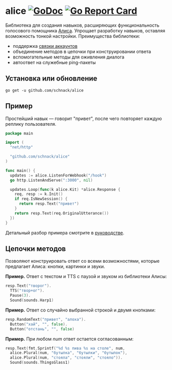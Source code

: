 # alice [![GoDoc](https://godoc.org/github.com/azzzak/alice?status.svg)](https://godoc.org/github.com/azzzak/alice) [![Go Report Card](https://goreportcard.com/badge/github.com/azzzak/alice)](https://goreportcard.com/report/github.com/azzzak/alice)

Библиотека для создания навыков, расширяющих функциональность голосового помощника [Алиса](https://alice.yandex.ru). Упрощает разработку навыков, оставляя возможность тонкой настройки. Преимущества библиотеки:

- поддержка [связки аккаунтов](https://yandex.ru/dev/dialogs/alice/doc/auth/about-account-linking-docpage/)
- объединение методов в цепочки при конструировании ответа
- вспомогательные методы для оживления диалога
- автоответ на служебные ping-пакеты

## Установка или обновление

`go get -u github.com/schnack/alice`

## Пример

Простейший навык — говорит "привет", после чего повторяет каждую реплику пользователя.

```Go
package main

import (
  "net/http"

  "github.com/schnack/alice"
)

func main() {
  updates := alice.ListenForWebhook("/hook")
  go http.ListenAndServe(":3000", nil)

  updates.Loop(func(k alice.Kit) *alice.Response {
    req, resp := k.Init()
    if req.IsNewSession() {
      return resp.Text("привет")
    }
    return resp.Text(req.OriginalUtterance())
  })
}
```

Детальный разбор примера смотрите в [руководстве](manual/README.md).

## Цепочки методов

Позволяют конструировать ответ со всеми возможностями, которые предлагает Алиса: кнопки, картинки и звуки.

**Пример.** Ответ с текстом и TTS с паузой и звуком из библиотеки Алисы:

```Go
resp.Text("творог").
  TTS("твор+ог").
  Pause(3).
  Sound(sounds.Harp1)
```

**Пример.** Ответ со случайно выбранной строкой и двумя кнопками:

```Go
resp.RandomText("привет", "алоха").
  Button("хай", "", false).
  Button("отстань", "", false)
```

**Пример.** При любом _num_ ответ остается согласованным:

```Go
resp.Text(fmt.Sprintf("%d %s пива %s на столе", num,
  alice.Plural(num, "бутылка", "бутылки", "бутылок"),
  alice.Plural(num, "стояла", "стояли", "стояло")).
  Sound(sounds.ThingsGlass1)
```

